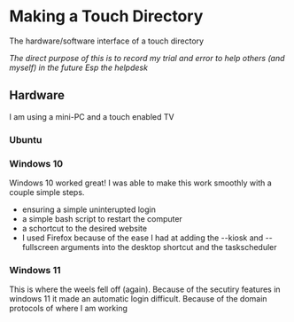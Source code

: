 # Making a Touch Directory
The hardware/software interface of a touch directory

*The direct purpose of this is to record my trial and error to help others (and myself) in the future*
*Esp the helpdesk*

## Hardware
I am using a mini-PC and a touch enabled TV

### Ubuntu

### Windows 10
Windows 10 worked great!
I was able to make this work smoothly with a couple simple steps.

- ensuring a simple uninterupted login
- a simple bash script to restart the computer
- a schortcut to the desired website
-    I used Firefox because of the ease I had at adding the --kiosk and --fullscreen arguments into the desktop shortcut and the taskscheduler 

### Windows 11
This is where the weels fell off (again).
Because of the secutiry features in windows 11 it made an automatic login difficult.
Because of the domain protocols of where I am working 
